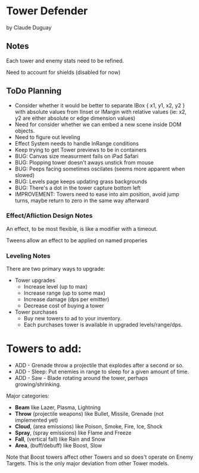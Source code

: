 # Tower Defender

by Claude Duguay

## Notes

Each tower and enemy stats need to be refined.

Need to account for shields (disabled for now)

## ToDo Planning

* Consider whether it would be better to separate IBox { x1, y1, x2, y2 } with absolute values 
from IInset or IMargin with relative values (ie: x2, y2 are either absolute or edge dimension values)
* Need for consider whether we can embed a new scene inside DOM objects.
* Need to figure out leveling
* Effect System needs to handle InRange conditions
* Keep trying to get Tower previews to be in containers
* BUG: Canvas size measurment fails on iPad Safari
* BUG: Plopping tower doesn't aways unstick from mouse
* BUG: Peeps facing sometimes oscilates (seems more apparent when slowed)
* BUG: Levels page keeps updating grass backgrounds
* BUG: There's a dot in the tower capture bottom left 
* IMPROVEMENT: Towers need to ease into aim position, avoid jump turns, maybe return to zero in the same way afterward

### Effect/Afliction Design Notes

An effect, to be most flexible, is like a modifier with a timeout.

Tweens allow an effect to be applied on named properies

### Leveling Notes

There are two primary ways to upgrade:

* Tower upgrades
  * Increase level (up to max)
  * Increase range (up to some max)
  * Increase damage (dps per emitter)
  * Decrease cost of buying a tower
* Tower purchases
  * Buy new towers to ad to your inventory.
  * Each purchases tower is available in upgraded levels/range/dps.

# Towers to add:

* ADD - Grenade throw a projectile that explodes after a second or so.
* ADD - Sleep: Put enemies in range to sleep for a given amount of time.
* ADD - Saw - Blade rotating around the tower, perhaps growing/shrinking.

Major categories:

* **Beam** like Lazer, Plasma, Lightning
* **Throw** (projectile weapons) like Bullet, Missile, Grenade (not implemented yet)
* **Cloud**, (area emissions) like Poison, Smoke, Fire, Ice, Shock
* **Spray**, (spray emissions) like Flame and Freeze
* **Fall**, (vertical fall) like Rain and Snow
* **Area**, (buff/debuff) like Boost, Slow

Note that Boost towers affect other Towers and so does't operate on Enemy Targets.
This is the only major deviation from other Tower models.
